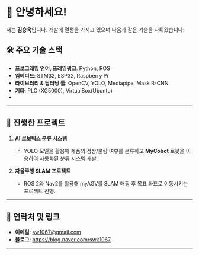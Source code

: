 
# 👋 안녕하세요!  

저는 **김승욱**입니다. 개발에 열정을 가지고 있으며 다음과 같은 기술을 다뤄왔습니다:


## 🛠️ **주요 기술 스택**
- **프로그래밍 언어, 프레임워크**: Python, ROS
- **임베디드**: STM32, ESP32, Raspberry Pi
- **라이브러리 & 딥러닝 툴**: OpenCV, YOLO, Mediapipe, Mask R-CNN  
- **기타**: PLC (XG5000), VirtualBox(Ubuntu)
- 
---

## 🚀 **진행한 프로젝트**
1. **AI 로보틱스 분류 시스템**  
   - YOLO 모델을 활용해 제품의 정상/불량 여부를 분류하고 **MyCobot** 로봇을 이용하여 자동화된 분류 시스템 개발.  

2. **자율주행 SLAM 프로젝트**  
   - ROS 2와 Nav2를 활용해 myAGV를 SLAM 매핑 후 목표 좌표로 이동시키는 프로젝트 진행.  

---

## 🌟 **연락처 및 링크**
- **이메일**: sw1067@gmail.com
- **블로그**: https://blog.naver.com/swk1067 
---
